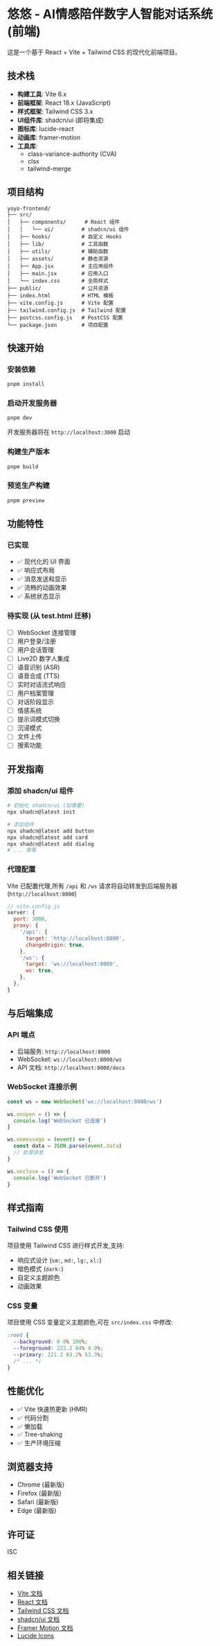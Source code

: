 # 悠悠 - AI情感陪伴数字人智能对话系统 (前端)

这是一个基于 React + Vite + Tailwind CSS 的现代化前端项目。

## 技术栈

- **构建工具**: Vite 6.x
- **前端框架**: React 18.x (JavaScript)
- **样式框架**: Tailwind CSS 3.x
- **UI组件库**: shadcn/ui (即将集成)
- **图标库**: lucide-react
- **动画库**: framer-motion
- **工具库**: 
  - class-variance-authority (CVA)
  - clsx
  - tailwind-merge

## 项目结构

```
yoyo-frontend/
├── src/
│   ├── components/      # React 组件
│   │   └── ui/         # shadcn/ui 组件
│   ├── hooks/          # 自定义 Hooks
│   ├── lib/            # 工具函数
│   ├── utils/          # 辅助函数
│   ├── assets/         # 静态资源
│   ├── App.jsx         # 主应用组件
│   ├── main.jsx        # 应用入口
│   └── index.css       # 全局样式
├── public/             # 公共资源
├── index.html          # HTML 模板
├── vite.config.js      # Vite 配置
├── tailwind.config.js  # Tailwind 配置
├── postcss.config.js   # PostCSS 配置
└── package.json        # 项目配置

```

## 快速开始

### 安装依赖

```bash
pnpm install
```

### 启动开发服务器

```bash
pnpm dev
```

开发服务器将在 `http://localhost:3000` 启动

### 构建生产版本

```bash
pnpm build
```

### 预览生产构建

```bash
pnpm preview
```

## 功能特性

### 已实现

- ✅ 现代化的 UI 界面
- ✅ 响应式布局
- ✅ 消息发送和显示
- ✅ 流畅的动画效果
- ✅ 系统状态显示

### 待实现 (从 test.html 迁移)

- [ ] WebSocket 连接管理
- [ ] 用户登录/注册
- [ ] 用户会话管理
- [ ] Live2D 数字人集成
- [ ] 语音识别 (ASR)
- [ ] 语音合成 (TTS)
- [ ] 实时对话流式响应
- [ ] 用户档案管理
- [ ] 对话阶段显示
- [ ] 情感系统
- [ ] 提示词模式切换
- [ ] 沉浸模式
- [ ] 文件上传
- [ ] 搜索功能

## 开发指南

### 添加 shadcn/ui 组件

```bash
# 初始化 shadcn/ui (如需要)
npx shadcn@latest init

# 添加组件
npx shadcn@latest add button
npx shadcn@latest add card
npx shadcn@latest add dialog
# ... 等等
```

### 代理配置

Vite 已配置代理,所有 `/api` 和 `/ws` 请求将自动转发到后端服务器 (`http://localhost:8000`)

```javascript
// vite.config.js
server: {
  port: 3000,
  proxy: {
    '/api': {
      target: 'http://localhost:8000',
      changeOrigin: true,
    },
    '/ws': {
      target: 'ws://localhost:8000',
      ws: true,
    },
  },
}
```

## 与后端集成

### API 端点

- 后端服务: `http://localhost:8000`
- WebSocket: `ws://localhost:8000/ws`
- API 文档: `http://localhost:8000/docs`

### WebSocket 连接示例

```javascript
const ws = new WebSocket('ws://localhost:8000/ws')

ws.onopen = () => {
  console.log('WebSocket 已连接')
}

ws.onmessage = (event) => {
  const data = JSON.parse(event.data)
  // 处理消息
}

ws.onclose = () => {
  console.log('WebSocket 已断开')
}
```

## 样式指南

### Tailwind CSS 使用

项目使用 Tailwind CSS 进行样式开发,支持:

- 响应式设计 (`sm:`, `md:`, `lg:`, `xl:`)
- 暗色模式 (`dark:`)
- 自定义主题颜色
- 动画效果

### CSS 变量

项目使用 CSS 变量定义主题颜色,可在 `src/index.css` 中修改:

```css
:root {
  --background: 0 0% 100%;
  --foreground: 222.2 84% 4.9%;
  --primary: 221.2 83.2% 53.3%;
  /* ... */
}
```

## 性能优化

- ✅ Vite 快速热更新 (HMR)
- ✅ 代码分割
- ✅ 懒加载
- ✅ Tree-shaking
- ✅ 生产环境压缩

## 浏览器支持

- Chrome (最新版)
- Firefox (最新版)
- Safari (最新版)
- Edge (最新版)

## 许可证

ISC

## 相关链接

- [Vite 文档](https://vitejs.dev/)
- [React 文档](https://react.dev/)
- [Tailwind CSS 文档](https://tailwindcss.com/)
- [shadcn/ui 文档](https://ui.shadcn.com/)
- [Framer Motion 文档](https://www.framer.com/motion/)
- [Lucide Icons](https://lucide.dev/)

